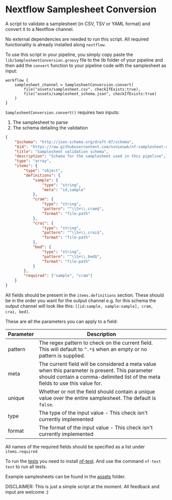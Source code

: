 # Nextflow Samplesheet Conversion
A script to validate a samplesheet (in CSV, TSV or YAML format) and convert it to a Nextflow channel.

No external dependencies are needed to run this script. All required functionality is already installed along `nextflow`.

To use this script in your pipeline, you simply copy paste the `lib/SamplesheetConversion.groovy` file to the lib folder of your pipeline and then add the `convert` function to your pipeline code with the samplesheet as input:

```nextflow
workflow {
    samplesheet_channel = SamplesheetConversion.convert(
        file("assets/samplesheet.csv", checkIfExists:true),
        file("assets/samplesheet_schema.json", checkIfExists:true)
    )
}
```

`SamplesheetConversion.convert()` requires two inputs: 
1. The samplesheet to parse
2. The schema detailing the validation

```json
{
    "$schema": "http://json-schema.org/draft-07/schema",
    "$id": "https://raw.githubusercontent.com/nvnieuwk/nf-samplesheet-conversion/master/assets/samplesheet_schema.json",
    "title": "Samplesheet validation schema",
    "description": "Schema for the samplesheet used in this pipeline",
    "type": "array",
    "items": {
        "type": "object",
        "definitions": {
            "sample": {
                "type": "string",
                "meta": "id,sample"
            },
            "cram": {
                "type": "string",
                "pattern": "^\\S+\\.cram$",
                "format": "file-path"
            },
            "crai": {
                "type": "string",
                "pattern": "^\\S+\\.crai$",
                "format": "file-path"
            },
            "bed": {
                "type": "string",
                "pattern": "^\\S+\\.bed$",
                "format": "file-path"
            }
        },
        "required": ["sample", "cram"]
    }
}
```

All fields should be present in the `items.definitions` section. These should be in the order you want for the output channel e.g. for this schema the output channel will look like this: `[[id:sample, sample:sample], cram, crai, bed]`.

These are all the parameters you can apply to a field:

| Parameter | Description |
|-----------|-------------|
| pattern | The regex pattern to check on the current field. This will default to `^.*$` when an empty or no pattern is supplied. |
| meta | The current field will be considered a meta value when this parameter is present. This parameter should contain a comma-delimited list of the meta fields to use this value for. |
| unique | Whether or not the field should contain a unique value over the entire samplesheet. The default is `false`. |
| type | The type of the input value - This check isn't currently implemented |
| format | The format of the input value - This check isn't currently implemented |

All names of the required fields should be specified as a list under `items.required`

To run the [tests](tests/) you need to install [nf-test](https://github.com/askimed/nf-test). And use the command `nf-test test` to run all tests.

Example samplesheets can be found in the [assets](assets/) folder.

DISCLAIMER: This is just a simple script at the moment. All feedback and input are welcome :)
